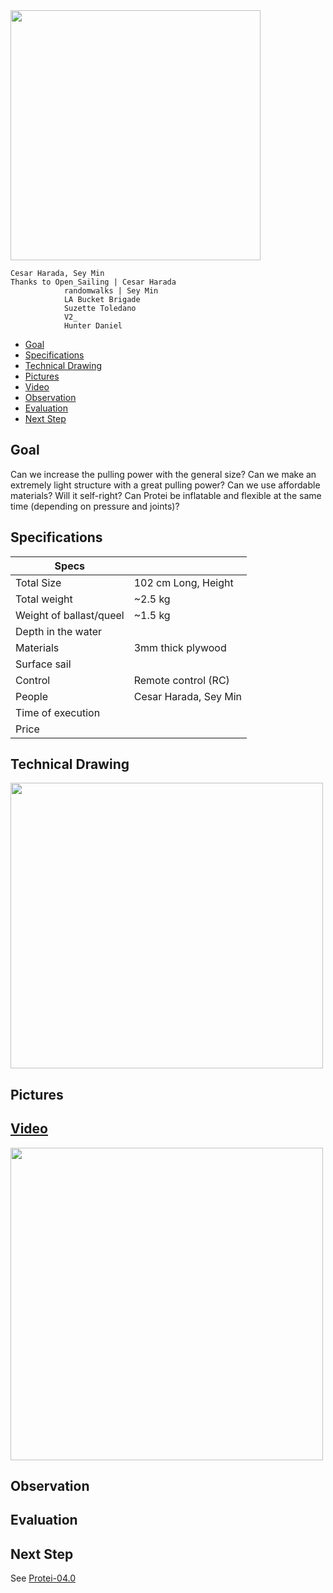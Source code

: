 <img src="http://farm5.static.flickr.com/4077/4917797348_f7024a8bd6.jpg" height="400px" >

    Cesar Harada, Sey Min
    Thanks to Open_Sailing | Cesar Harada
                randomwalks | Sey Min
                LA Bucket Brigade
                Suzette Toledano
                V2_ 
                Hunter Daniel
* [Goal](https://github.com/Scoutbots/Protei/wiki/03.0_Ocean_Blimp#goal)
* [Specifications](https://github.com/Scoutbots/Protei/wiki/03.0_Ocean_Blimp#specifications)
* [Technical Drawing](https://github.com/Scoutbots/Protei/wiki/03.0_Ocean_Blimp#technical-drawing)
* [Pictures](https://github.com/Scoutbots/Protei/wiki/03.0_Ocean_Blimp#pictures)
* [Video](https://github.com/Scoutbots/Protei/wiki/03.0_Ocean_Blimp#video)
* [Observation](https://github.com/Scoutbots/Protei/wiki/03.0_Ocean_Blimp#observation)
* [Evaluation](https://github.com/Scoutbots/Protei/wiki/03.0_Ocean_Blimp#evaluation)
* [Next Step](https://github.com/Scoutbots/Protei/wiki/03.0_Ocean_Blimp#next-step)

## Goal
Can we increase the pulling power with the general size? Can we make an extremely light structure with a great pulling power? Can we use affordable materials? Will it self-right? Can Protei be inflatable and flexible at the same time (depending on pressure and joints)?

## Specifications
|Specs| |
--- | --- |
Total Size | 102 cm Long, Height
Total weight|	 ~2.5 kg
Weight of ballast/queel |	 ~1.5 kg
Depth in the water|	 
Materials|	 3mm thick plywood
Surface sail|
Control | Remote control (RC)
People|  Cesar Harada, Sey Min
Time of execution|	 
Price|

## Technical Drawing

<img src="http://farm5.static.flickr.com/4153/4983653253_b28c0c0c02.jpg" height="457px" width = "500px">



## Pictures


## [Video](https://www.youtube.com/watch?v=YARLMF6qzVQ)

[<img src="http://img.youtube.com/vi/YARLMF6qzVQ/0.jpg" width="500px">](https://www.youtube.com/watch?v=YARLMF6qzVQ)

## Observation

## Evaluation

## Next Step

See [Protei-04.0](https://github.com/Scoutbots/Protei/wiki/04.0_Swarm_Display)
